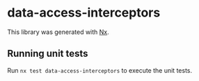 # data-access-interceptors

This library was generated with [Nx](https://nx.dev).

## Running unit tests

Run `nx test data-access-interceptors` to execute the unit tests.
